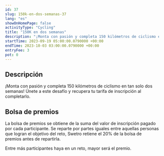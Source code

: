 ```yaml
---
id: 37
slug: 150k-en-dos-semanas-37
lang: "es"
showOnHomePage: false
activityType: "Cycling"
title: "150K en dos semanas"
description: "¡Monta con pasión y completa 150 kilómetros de ciclismo en tan solo dos semanas! Únete a este desafío y recupera tu tarifa de inscripción al completarlo."
startTime: 2023-09-19 05:00:00.0790000 +00:00
endTime: 2023-10-03 03:00:00.0790000 +00:00
entryFee: 3
pot: 0
---
```


## Descripción

¡Monta con pasión y completa 150 kilómetros de ciclismo en tan solo dos semanas! Únete a este desafío y recupera tu tarifa de inscripción al completarlo.

## Bolsa de premios

La bolsa de premios se obtiene de la suma del valor de inscripción pagado por cada participante. Se reparte por partes iguales entre aquellas personas que logran el objetivo del reto, Swetro retiene el 20% de la bolsa de premios antes de repartirla.

Entre más participantes haya en un reto, mayor será el premio.
